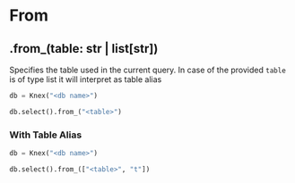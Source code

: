 # From

## .from_(table: str | list[str])

Specifies the table used in the current query.
In case of the provided `table` is of type list it will interpret as table alias

```python
db = Knex("<db name>")

db.select().from_("<table>")
```

### With Table Alias

```python
db = Knex("<db name>")

db.select().from_(["<table>", "t"])
```
